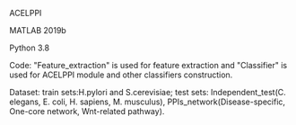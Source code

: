 ACELPPI

  MATLAB 2019b

  Python 3.8

  Code: "Feature_extraction" is used for feature extraction and "Classifier" is used for ACELPPI module and other classifiers construction.

  Dataset: train sets:H.pylori and S.cerevisiae; test sets: Independent_test(C. elegans, E. coli, H. sapiens, M. musculus), PPIs_network(Disease-specific, One-core network, Wnt-related pathway).

